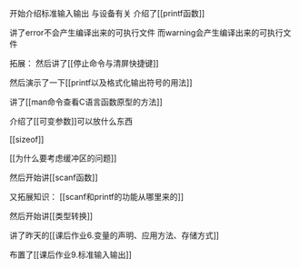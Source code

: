开始介绍标准输入输出
与设备有关
介绍了[[printf函数]]

讲了error不会产生编译出来的可执行文件
而warning会产生编译出来的可执行文件

拓展：
然后讲了[[停止命令与清屏快捷键]]

然后演示了一下[[printf以及格式化输出符号的用法]]

讲了[[man命令查看C语言函数原型的方法]]

介绍了[[可变参数]]可以放什么东西

[[sizeof]]

[[为什么要考虑缓冲区的问题]]

然后开始讲[[scanf函数]]

又拓展知识：
[[scanf和printf的功能从哪里来的]]

然后开始讲[[类型转换]]

讲了昨天的[[课后作业6.变量的声明、应用方法、存储方式]]

布置了[[课后作业9.标准输入输出]]
